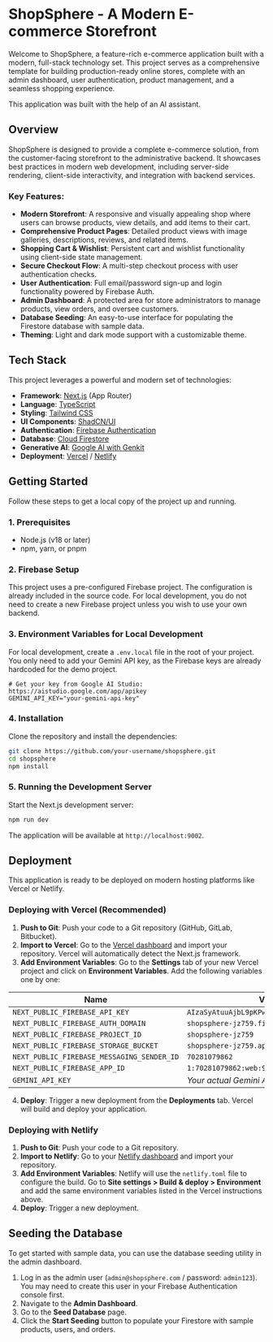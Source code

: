 
# ShopSphere - A Modern E-commerce Storefront

Welcome to ShopSphere, a feature-rich e-commerce application built with a modern, full-stack technology set. This project serves as a comprehensive template for building production-ready online stores, complete with an admin dashboard, user authentication, product management, and a seamless shopping experience.

This application was built with the help of an AI assistant.

## Overview

ShopSphere is designed to provide a complete e-commerce solution, from the customer-facing storefront to the administrative backend. It showcases best practices in modern web development, including server-side rendering, client-side interactivity, and integration with backend services.

### Key Features:

*   **Modern Storefront**: A responsive and visually appealing shop where users can browse products, view details, and add items to their cart.
*   **Comprehensive Product Pages**: Detailed product views with image galleries, descriptions, reviews, and related items.
*   **Shopping Cart & Wishlist**: Persistent cart and wishlist functionality using client-side state management.
*   **Secure Checkout Flow**: A multi-step checkout process with user authentication checks.
*   **User Authentication**: Full email/password sign-up and login functionality powered by Firebase Auth.
*   **Admin Dashboard**: A protected area for store administrators to manage products, view orders, and oversee customers.
*   **Database Seeding**: An easy-to-use interface for populating the Firestore database with sample data.
*   **Theming**: Light and dark mode support with a customizable theme.

## Tech Stack

This project leverages a powerful and modern set of technologies:

*   **Framework**: [Next.js](https://nextjs.org/) (App Router)
*   **Language**: [TypeScript](https://www.typescriptlang.org/)
*   **Styling**: [Tailwind CSS](https://tailwindcss.com/)
*   **UI Components**: [ShadCN/UI](https://ui.shadcn.com/)
*   **Authentication**: [Firebase Authentication](https://firebase.google.com/docs/auth)
*   **Database**: [Cloud Firestore](https://firebase.google.com/docs/firestore)
*   **Generative AI**: [Google AI with Genkit](https://firebase.google.com/docs/genkit)
*   **Deployment**: [Vercel](https://vercel.com/) / [Netlify](https://www.netlify.com/)

## Getting Started

Follow these steps to get a local copy of the project up and running.

### 1. Prerequisites

*   Node.js (v18 or later)
*   npm, yarn, or pnpm

### 2. Firebase Setup

This project uses a pre-configured Firebase project. The configuration is already included in the source code. For local development, you do not need to create a new Firebase project unless you wish to use your own backend.

### 3. Environment Variables for Local Development

For local development, create a `.env.local` file in the root of your project. You only need to add your Gemini API key, as the Firebase keys are already hardcoded for the demo project.

```
# Get your key from Google AI Studio: https://aistudio.google.com/app/apikey
GEMINI_API_KEY="your-gemini-api-key"
```

### 4. Installation

Clone the repository and install the dependencies:

```bash
git clone https://github.com/your-username/shopsphere.git
cd shopsphere
npm install
```

### 5. Running the Development Server

Start the Next.js development server:

```bash
npm run dev
```

The application will be available at `http://localhost:9002`.

## Deployment

This application is ready to be deployed on modern hosting platforms like Vercel or Netlify.

### Deploying with Vercel (Recommended)

1.  **Push to Git**: Push your code to a Git repository (GitHub, GitLab, Bitbucket).
2.  **Import to Vercel**: Go to the [Vercel dashboard](https://vercel.com/new) and import your repository. Vercel will automatically detect the Next.js framework.
3.  **Add Environment Variables**: Go to the **Settings** tab of your new Vercel project and click on **Environment Variables**. Add the following variables one by one:

| Name                                  | Value                                        |
| ------------------------------------- | -------------------------------------------- |
| `NEXT_PUBLIC_FIREBASE_API_KEY`        | `AIzaSyAtuuAjbL9pKPw45XK8vWBPtRGqgg_PBwM`    |
| `NEXT_PUBLIC_FIREBASE_AUTH_DOMAIN`    | `shopsphere-jz759.firebaseapp.com`           |
| `NEXT_PUBLIC_FIREBASE_PROJECT_ID`     | `shopsphere-jz759`                           |
| `NEXT_PUBLIC_FIREBASE_STORAGE_BUCKET` | `shopsphere-jz759.appspot.com`               |
| `NEXT_PUBLIC_FIREBASE_MESSAGING_SENDER_ID` | `70281079862`                               |
| `NEXT_PUBLIC_FIREBASE_APP_ID`         | `1:70281079862:web:930139378f04cc30033c97`  |
| `GEMINI_API_KEY`                      | *Your actual Gemini API key*                 |

4.  **Deploy**: Trigger a new deployment from the **Deployments** tab. Vercel will build and deploy your application.

### Deploying with Netlify

1.  **Push to Git**: Push your code to a Git repository.
2.  **Import to Netlify**: Go to your [Netlify dashboard](https://app.netlify.com/start) and import your repository.
3.  **Add Environment Variables**: Netlify will use the `netlify.toml` file to configure the build. Go to **Site settings > Build & deploy > Environment** and add the same environment variables listed in the Vercel instructions above.
4.  **Deploy**: Trigger a new deployment.

## Seeding the Database

To get started with sample data, you can use the database seeding utility in the admin dashboard.

1.  Log in as the admin user (`admin@shopsphere.com` / password: `admin123`). You may need to create this user in your Firebase Authentication console first.
2.  Navigate to the **Admin Dashboard**.
3.  Go to the **Seed Database** page.
4.  Click the **Start Seeding** button to populate your Firestore with sample products, users, and orders.
